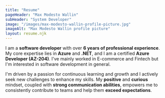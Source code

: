 ```yaml
---
title: "Resume"
pageHeader: "Max Modesto Wallin"
subHeader: "System Developer"
image: "/images/max-modesto-wallin-profile-picture.jpg"
imageAlt: "Max Modesto Wallin profile picture"
layout: resume.njk
---
```


I am a **software developer** with over **6 years of professional experience**. My core expertise lies in **Azure** and **.NET**, and I am a certified **Azure Developer (AZ-204)**. I've mainly worked in E-commerce and Fintech but I'm interested in software development in general.

I'm driven by a passion for continuous learning and growth and I actively seek new challenges to enhance my skills. My **positive** and **curious** mindset, coupled with **strong communication abilities**, empowers me to consistently contribute to teams and help them **exceed expectations**.